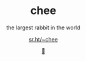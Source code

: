 <div align=center>

<h1> chee </h1>

<p>the largest rabbit in the world

<p><a href="https://sr.ht/~chee/">sr.ht/~chee

<p>🐰
